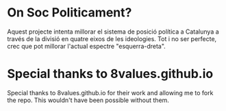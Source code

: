 # On Soc Politicament?

Aquest projecte intenta millorar el sistema de posició política a Catalunya a través de la divisió en quatre eixos de les ideologies. Tot i no ser perfecte, crec que pot millorar l'actual espectre "esquerra-dreta".

# Special thanks to 8values.github.io

Special thanks to 8values.github.io for their work and allowing me to fork the repo. This wouldn't have been possible without them.
